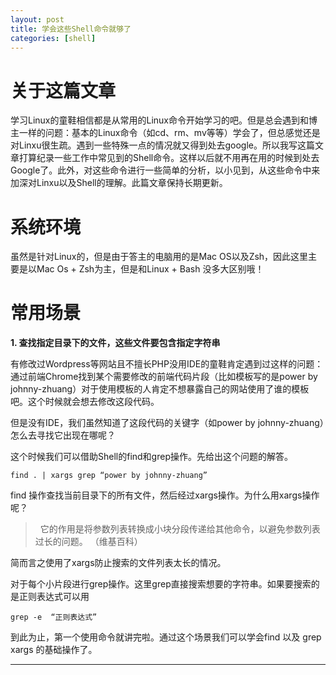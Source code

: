 ```yaml
---
layout: post
title: 学会这些Shell命令就够了
categories: [shell]
---
```


# 关于这篇文章
学习Linux的童鞋相信都是从常用的Linux命令开始学习的吧。但是总会遇到和博主一样的问题：基本的Linux命令（如cd、rm、mv等等）学会了，但总感觉还是对Linxu很生疏。遇到一些特殊一点的情况就又得到处去google。所以我写这篇文章打算纪录一些工作中常见到的Shell命令。这样以后就不用再在用的时候到处去Google了。此外，对这些命令进行一些简单的分析，以小见到，从这些命令中来加深对Linxu以及Shell的理解。此篇文章保持长期更新。

# 系统环境
虽然是针对Linux的，但是由于答主的电脑用的是Mac OS以及Zsh，因此这里主要是以Mac Os + Zsh为主，但是和Linux + Bash 没多大区别哦！

# 常用场景
**1. 查找指定目录下的文件，这些文件要包含指定字符串**

有修改过Wordpress等网站且不擅长PHP没用IDE的童鞋肯定遇到过这样的问题：通过前端Chrome找到某个需要修改的前端代码片段（比如模板写的是power by johnny-zhuang）对于使用模板的人肯定不想暴露自己的网站使用了谁的模板吧。这个时候就会想去修改这段代码。

但是没有IDE，我们虽然知道了这段代码的关键字（如power by johnny-zhuang）怎么去寻找它出现在哪呢？

这个时候我们可以借助Shell的find和grep操作。先给出这个问题的解答。

``
find . | xargs grep “power by johnny-zhuang”
``

find 操作查找当前目录下的所有文件，然后经过xargs操作。为什么用xargs操作呢？

>   它的作用是将参数列表转换成小块分段传递给其他命令，以避免参数列表过长的问题。 （维基百科）

简而言之使用了xargs防止搜索的文件列表太长的情况。

对于每个小片段进行grep操作。这里grep直接搜索想要的字符串。如果要搜索的是正则表达式可以用

``
grep -e  “正则表达式”
``

到此为止，第一个使用命令就讲完啦。通过这个场景我们可以学会find 以及 grep xargs 的基础操作了。

---- 

